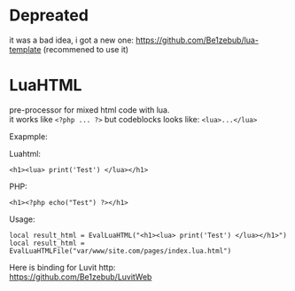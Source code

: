# Depreated
it was a bad idea, i got a new one: https://github.com/Be1zebub/lua-template (recommened to use it)

# LuaHTML
pre-processor for mixed html code with lua.  
it works like `<?php ... ?>` but codeblocks looks like: `<lua>...</lua>`

Exapmple:

Luahtml:
```
<h1><lua> print('Test') </lua></h1>
```

PHP:
```
<h1><?php echo("Test") ?></h1>
```

Usage:
```
local result_html = EvalLuaHTML("<h1><lua> print('Test') </lua></h1>")
local result_html = EvalLuaHTMLFile("var/www/site.com/pages/index.lua.html")
```

  
Here is binding for Luvit http:  
https://github.com/Be1zebub/LuvitWeb
